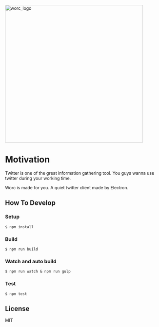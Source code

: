 <img width="452" alt="worc_logo" src="https://cloud.githubusercontent.com/assets/4659294/19351984/f37cbdf6-9198-11e6-862f-fe7c200ee25a.png">

# Motivation
Twitter is one of the great information gathering tool.
You guys wanna use twitter during your working time.

Worc is made for you.
A quiet twitter client made by Electron.


## How To Develop
### Setup
```
$ npm install
```

### Build
```
$ npm run build
```

### Watch and auto build
```
$ npm run watch & npm run gulp
```

### Test
```
$ npm test
```

## License
MIT
